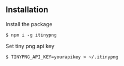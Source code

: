 ## Installation

Install the package

```
$ npm i -g itinypng
```

Set tiny png api key

```
$ TINYPNG_API_KEY=yourapikey > ~/.itinypng
```
